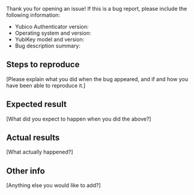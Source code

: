 Thank you for opening an issue! If this is a bug report, please include the
following information:

- Yubico Authenticator version: 
- Operating system and version: 
- YubiKey model and version: 
- Bug description summary: 


Steps to reproduce
---

[Please explain what you did when the bug appeared, and if and how you have been
able to reproduce it.]


Expected result
---

[What did you expect to happen when you did the above?]


Actual results
---

[What actually happened?]


Other info
---

[Anything else you would like to add?]
